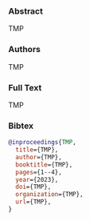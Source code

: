 ### Abstract
TMP

### Authors
TMP

### Full Text
TMP

### Bibtex
```bibtex
@inproceedings{TMP,
  title={TMP},
  author={TMP},
  booktitle={TMP},
  pages={1--4},
  year={2023},
  doi={TMP},
  organization={TMP},
  url={TMP},
}
```